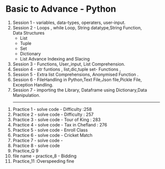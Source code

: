 # Basic to Advance - Python 
1. Session 1 - variables, data-types, operaters, user-input.
2. Session 2 - Loops , while Loop, String datatype,String Function,<br>
   Data Structures <br>
   * List
   * Tuple
   * Set
   * Dictionary
   * List Advance Indexing and Slacing
3. Session 3 - Functions, User_input, List Comprehension.
4. Session 4 - str funtions , list,dic,tuple set- Functions , 
5. Session 5 - Extra list Comprehensions, Anonymised Function .
6. Session 6 - FileHandling in Python,Text File,Json file,Pickle File, Exception Handling.
7. Session 7 - importing the Library, Dataframe using Dictionary,Data Manipulation. <hr>

1) Practice 1 - solve code - Difficulty :258
2) Practice 2 - solve code - Difficulty : 257
3) Practice 3 - solve code - Tour of King : 283
4) Practice 4 - solve code - Tax in Chefland : 276
5) Practice 5 - solve code - Enroll Class
6) Practice 6 - solve code - Cricket Match
7) Practice 7 - solve code - 
8) Practice 8 - solve code
9) Practice_Q 9
10) file name - practice_8 - Bidding 
11) Practice_11 :Overspeeding fine
